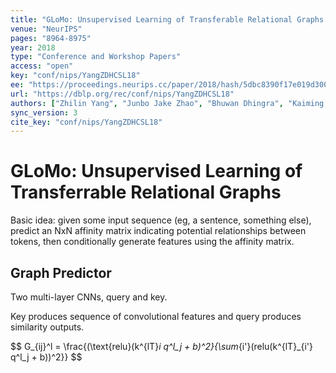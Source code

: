 ```yaml
---
title: "GLoMo: Unsupervised Learning of Transferable Relational Graphs."
venue: "NeurIPS"
pages: "8964-8975"
year: 2018
type: "Conference and Workshop Papers"
access: "open"
key: "conf/nips/YangZDHCSL18"
ee: "https://proceedings.neurips.cc/paper/2018/hash/5dbc8390f17e019d300d5a162c3ce3bc-Abstract.html"
url: "https://dblp.org/rec/conf/nips/YangZDHCSL18"
authors: ["Zhilin Yang", "Junbo Jake Zhao", "Bhuwan Dhingra", "Kaiming He", "William W. Cohen", "Ruslan Salakhutdinov", "Yann LeCun"]
sync_version: 3
cite_key: "conf/nips/YangZDHCSL18"
---
```

# GLoMo: Unsupervised Learning of Transferrable Relational Graphs

Basic idea: given some input sequence (eg, a sentence, something else),
predict an NxN affinity matrix indicating potential relationships between
tokens, then conditionally generate features using the affinity matrix.

## Graph Predictor

Two multi-layer CNNs, query and key.

Key produces sequence of convolutional features and query produces
similarity outputs.

$$
G_{ij}^l = \frac{(\text{relu}(k^{lT}_i q^l_j + b)^2}{\sum_{i'}(relu(k^{lT}_{i'} q^l_j + b))^2}}
$$